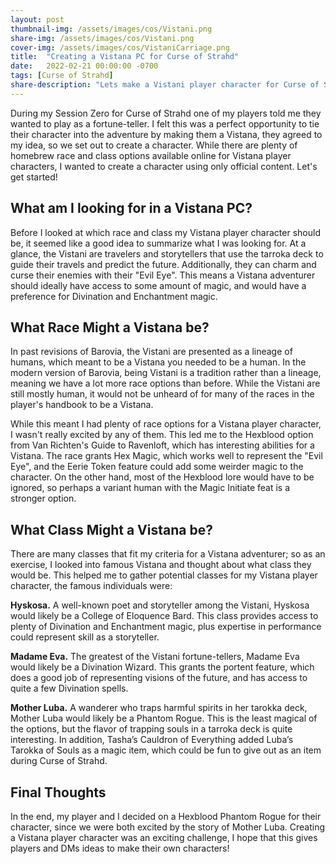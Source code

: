 ```yaml
---
layout: post
thumbnail-img: /assets/images/cos/Vistani.png
share-img: /assets/images/cos/Vistani.png
cover-img: /assets/images/cos/VistaniCarriage.png
title:  "Creating a Vistana PC for Curse of Strahd"
date:   2022-02-21 00:00:00 -0700
tags: [Curse of Strahd]
share-description: "Lets make a Vistani player character for Curse of Strahd using offical options only!"
---
```


During my Session Zero for Curse of Strahd one of my players told me they wanted to play as a fortune-teller. I felt this was a perfect opportunity to tie their character into the adventure by making them a Vistana, they agreed to my idea, so we set out to create a character. While there are plenty of homebrew race and class options available online for Vistana player characters, I wanted to create a character using only official content. Let's get started!

## What am I looking for in a Vistana PC?
Before I looked at which race and class my Vistana player character should be, it seemed like a good idea to summarize what I was looking for. At a glance, the Vistani are travelers and storytellers that use the tarroka deck to guide their travels and predict the future. Additionally, they can charm and curse their enemies with their "Evil Eye". This means a Vistana adventurer should ideally have access to some amount of magic, and would have a preference for Divination and Enchantment magic.

## What Race Might a Vistana be?
In past revisions of Barovia, the Vistani are presented as a lineage of humans, which meant to be a Vistana you needed to be a human. In the modern version of Barovia, being Vistani is a tradition rather than a lineage, meaning we have a lot more race options than before. While the Vistani are still mostly human, it would not be unheard of for many of the races in the player's handbook to be a Vistana.

While this meant I had plenty of race options for a Vistana player character, I wasn't really excited by any of them. This led me to the Hexblood option from Van Richten's Guide to Ravenloft, which has interesting abilities for a Vistana. The race grants Hex Magic, which works well to represent the "Evil Eye", and the Eerie Token feature could add some weirder magic to the character. On the other hand, most of the Hexblood lore would have to be ignored, so perhaps a variant human with the Magic Initiate feat is a stronger option.

## What Class Might a Vistana be?
There are many classes that fit my criteria for a Vistana adventurer; so as an exercise, I looked into famous Vistana and thought about what class they would be. This helped me to gather potential classes for my Vistana player character, the famous individuals were:

__Hyskosa.__ A well-known poet and storyteller among the Vistani, Hyskosa would likely be a College of Eloquence Bard. This class provides access to plenty of Divination and Enchantment magic, plus expertise in performance could represent skill as a storyteller.

__Madame Eva.__ The greatest of the Vistani fortune-tellers, Madame Eva would likely be a Divination Wizard. This grants the portent feature, which does a good job of representing visions of the future, and has access to quite a few Divination spells.

__Mother Luba.__ A wanderer who traps harmful spirits in her tarokka deck, Mother Luba would likely be a Phantom Rogue. This is the least magical of the options, but the flavor of trapping souls in a tarroka deck is quite interesting. In addition, Tasha’s Cauldron of Everything added Luba’s Tarokka of Souls as a magic item, which could be fun to give out as an item during Curse of Strahd.

## Final Thoughts
In the end, my player and I decided on a Hexblood Phantom Rogue for their character, since we were both excited by the story of Mother Luba. Creating a Vistana player character was an exciting challenge, I hope that this gives players and DMs ideas to make their own characters!